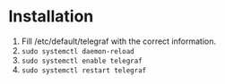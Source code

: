 # Installation #

1. Fill /etc/default/telegraf with the correct information.
1. `sudo systemctl daemon-reload`
1. `sudo systemctl enable telegraf`
1. `sudo systemctl restart telegraf`


